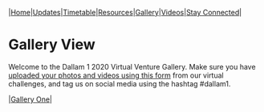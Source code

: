 |[Home](https://dallam1.github.io/)|[Updates](https://dallam1.github.io/updates)|[Timetable](https://dallam1.github.io/timetable)|[Resources](https://dallam1.github.io/resources)|[Gallery](https://dallam1.github.io/gallery)|[Videos](https://dallam1.github.io/videos)|[Stay Connected](https://dallam1.github.io/stayconnected)|

# Gallery View

Welcome to the Dallam 1 2020 Virtual Venture Gallery. Make sure you have [uploaded your photos and videos using this form](https://forms.gle/MAPn5WoyDzcR6NGX6) from our virtual challenges, and tag us on social media using the hashtag #dallam1.

|[Gallery One](https://dallam1.github.io/galleryone)|

